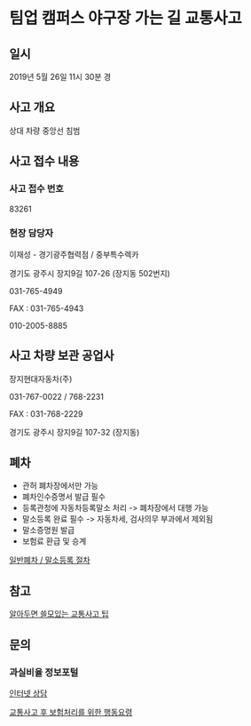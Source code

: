# 팀업 캠퍼스 야구장 가는 길 교통사고

## 일시
2019년 5월 26일 11시 30분 경

## 사고 개요
상대 차량 중앙선 침범

## 사고 접수 내용

### 사고 접수 번호
83261

### 현장 담당자
이재성 - 경기광주협력점 / 중부특수렉카

경기도 광주시 장지9길 107-26 (장지동 502번지)

031-765-4949

FAX : 031-765-4943

010-2005-8885

## 사고 차량 보관 공업사
장지현대자동차(주)

031-767-0022 / 768-2231

FAX : 031-768-2229

경기도 광주시 장지9길 107-32 (장지동)

## 폐차

- 관허 폐차장에서만 가능
- 폐차인수증명서 발급 필수
- 등록관청에 자동차등록말소 처리 -> 폐차장에서 대행 가능
- 말소등록 완료 필수 -> 자동차세, 검사의무 부과에서 제외됨
- 말소증명원 발급
- 보험료 환급 및 승계

[일반폐차 / 말소등록 절차](https://www.car365.go.kr/web/contents/disusedcar_info01.do)


## 참고

[알아두면 쓸모있는 교통사고 팁](https://ggultip1004.tistory.com/62)

## 문의

### 과실비율 정보포털
[인터넷 상담](http://accident.knia.or.kr/qna)

[교통사고 후 보험처리를 위한 행동요령](https://www.valuechampion.co.kr/car-insurance/%EA%B5%90%ED%86%B5%EC%82%AC%EA%B3%A0-%ED%9B%84-%EB%B3%B4%ED%97%98%EC%B2%98%EB%A6%AC%EB%A5%BC-%EC%9C%84%ED%95%9C-%ED%96%89%EB%8F%99%EC%9A%94%EB%A0%B9)
